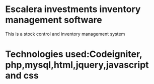 # Escalera investments inventory management software
This is a stock control and inventory management system
# Technologies used:Codeigniter, php,mysql,html,jquery,javascript and css